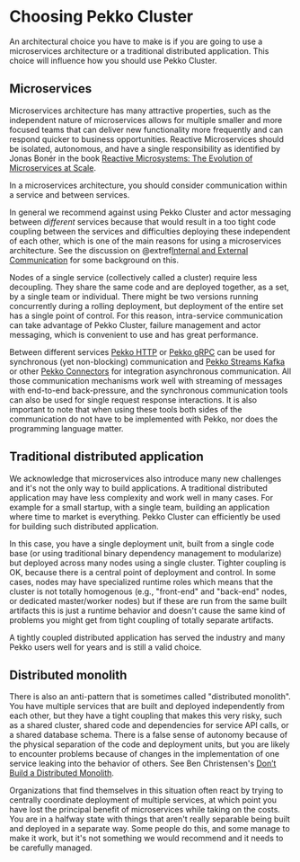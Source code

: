 <a id="when-and-where-to-use-pekko-cluster"></a>
# Choosing Pekko Cluster

An architectural choice you have to make is if you are going to use a microservices architecture or
a traditional distributed application. This choice will influence how you should use Pekko Cluster.

## Microservices

Microservices architecture has many attractive properties, such as the independent nature of microservices allows for
multiple smaller and more focused teams that can deliver new functionality more frequently and can
respond quicker to business opportunities. Reactive Microservices should be isolated, autonomous, and have
a single responsibility as identified by Jonas Bonér in the book
[Reactive Microsystems: The Evolution of Microservices at Scale](https://www.lightbend.com/ebooks/reactive-microsystems-evolution-of-microservices-scalability-oreilly).

In a microservices architecture, you should consider communication within a service and between services.

In general we recommend against using Pekko Cluster and actor messaging between _different_ services because that
would result in a too tight code coupling between the services and difficulties deploying these independent of
each other, which is one of the main reasons for using a microservices architecture.
See the discussion on @extref[Internal and External Communication](platform-guide:concepts/internal-and-external-communication.html)
for some background on this.

Nodes of a single service (collectively called a cluster) require less decoupling. They share the same code and
are deployed together, as a set, by a single team or individual. There might be two versions running concurrently
during a rolling deployment, but deployment of the entire set has a single point of control. For this reason,
intra-service communication can take advantage of Pekko Cluster, failure management and actor messaging, which
is convenient to use and has great performance.

Between different services [Pekko HTTP]($pekko.doc.dns$/docs/pekko-http/current/) or
[Pekko gRPC]($pekko.doc.dns$/docs/pekko-grpc/current/) can be used for synchronous (yet non-blocking)
communication and [Pekko Streams Kafka]($pekko.doc.dns$/docs/alpakka-kafka/current/) or other
[Pekko Connectors]($pekko.doc.dns$/docs/alpakka/current/) for integration asynchronous communication.
All those communication mechanisms work well with streaming of messages with end-to-end back-pressure, and the
synchronous communication tools can also be used for single request response interactions. It is also important
to note that when using these tools both sides of the communication do not have to be implemented with Pekko,
nor does the programming language matter.

## Traditional distributed application

We acknowledge that microservices also introduce many new challenges and it's not the only way to
build applications. A traditional distributed application may have less complexity and work well in many cases.
For example for a small startup, with a single team, building an application where time to market is everything.
Pekko Cluster can efficiently be used for building such distributed application.

In this case, you have a single deployment unit, built from a single code base (or using traditional binary
dependency management to modularize) but deployed across many nodes using a single cluster.
Tighter coupling is OK, because there is a central point of deployment and control. In some cases, nodes may
have specialized runtime roles which means that the cluster is not totally homogenous (e.g., "front-end" and
"back-end" nodes, or dedicated master/worker nodes) but if these are run from the same built artifacts this
is just a runtime behavior and doesn't cause the same kind of problems you might get from tight coupling of
totally separate artifacts.

A tightly coupled distributed application has served the industry and many Pekko users well for years and is
still a valid choice.

## Distributed monolith

There is also an anti-pattern that is sometimes called "distributed monolith". You have multiple services
that are built and deployed independently from each other, but they have a tight coupling that makes this
very risky, such as a shared cluster, shared code and dependencies for service API calls, or a shared
database schema. There is a false sense of autonomy because of the physical separation of the code and
deployment units, but you are likely to encounter problems because of changes in the implementation of
one service leaking into the behavior of others. See Ben Christensen's
[Don’t Build a Distributed Monolith](https://www.microservices.com/talks/dont-build-a-distributed-monolith/).

Organizations that find themselves in this situation often react by trying to centrally coordinate deployment
of multiple services, at which point you have lost the principal benefit of microservices while taking on
the costs. You are in a halfway state with things that aren't really separable being built and deployed
in a separate way. Some people do this, and some manage to make it work, but it's not something we would
recommend and it needs to be carefully managed.
